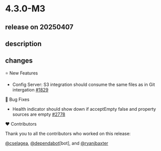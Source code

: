 # 4.3.0-M3

## release on 20250407

## description

## changes

⭐ New Features

* Config Server: S3 integration should consume the same files as in Git intergation <a href="https://github.com/spring-cloud/spring-cloud-config/issues/1829" data-hovercard-type="issue" data-hovercard-url="/spring-cloud/spring-cloud-config/issues/1829/hovercard">#1829</a>

🐞 Bug Fixes

* Health indicator should show down if acceptEmpty false and property sources are empty <a href="https://github.com/spring-cloud/spring-cloud-config/pull/2778" data-hovercard-type="pull_request" data-hovercard-url="/spring-cloud/spring-cloud-config/pull/2778/hovercard">#2778</a>

❤️ Contributors

Thank you to all the contributors who worked on this release:

<a class="user-mention notranslate" data-hovercard-type="user" data-hovercard-url="/users/cselagea/hovercard" data-octo-click="hovercard-link-click" data-octo-dimensions="link_type:self" href="https://github.com/cselagea">@cselagea</a>, <a class="user-mention notranslate" data-hovercard-type="organization" data-hovercard-url="/orgs/dependabot/hovercard" data-octo-click="hovercard-link-click" data-octo-dimensions="link_type:self" href="https://github.com/dependabot">@dependabot</a>[bot], and <a class="user-mention notranslate" data-hovercard-type="user" data-hovercard-url="/users/ryanjbaxter/hovercard" data-octo-click="hovercard-link-click" data-octo-dimensions="link_type:self" href="https://github.com/ryanjbaxter">@ryanjbaxter</a>

